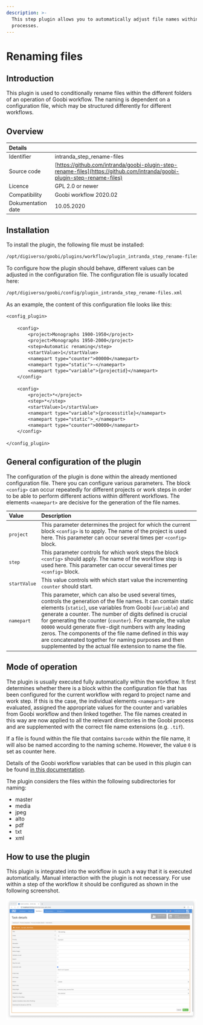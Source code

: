 ```yaml
---
description: >-
  This step plugin allows you to automatically adjust file names within Goobi
  processes.
---
```


# Renaming files

## Introduction

This plugin is used to conditionally rename files within the different folders of an operation of Goobi workflow. The naming is dependent on a configuration file, which may be structured differently for different workflows.

## Overview

| Details |  |
| :--- | :--- |
| Identifier | intranda\_step\_rename-files |
| Source code | [https://github.com/intranda/goobi-plugin-step-rename-files](https://github.com/intranda/goobi-plugin-step-rename-files) |
| Licence | GPL 2.0 or newer |
| Compatibility | Goobi workflow 2020.02 |
| Dokumentation date | 10.05.2020 |

## Installation

To install the plugin, the following file must be installed:

```bash
/opt/digiverso/goobi/plugins/workflow/plugin_intranda_step_rename-files.jar
```

To configure how the plugin should behave, different values can be adjusted in the configuration file. The configuration file is usually located here:

```bash
/opt/digiverso/goobi/config/plugin_intranda_step_rename-files.xml
```

As an example, the content of this configuration file looks like this:

```markup
<config_plugin>

    <config>
        <project>Monographs 1900-1950</project>
        <project>Monographs 1950-2000</project>
        <step>Automatic renaming</step>
        <startValue>1</startValue>
        <namepart type="counter">00000</namepart>
        <namepart type="static">-</namepart>
        <namepart type="variable">{projectid}</namepart>
    </config>

    <config>
        <project>*</project>
        <step>*</step>
        <startValue>1</startValue>
        <namepart type="variable">{processtitle}</namepart>
        <namepart type="static">_</namepart>
        <namepart type="counter">00000</namepart>
    </config>

</config_plugin>
```

## General configuration of the plugin

The configuration of the plugin is done within the already mentioned configuration file. There you can configure various parameters. The block `<config>` can occur repeatedly for different projects or work steps in order to be able to perform different actions within different workflows. The elements `<namepart>` are decisive for the generation of the file names.

| Value | Description |
| :--- | :--- |
| `project` | This parameter determines the project for which the current block `<config>` is to apply. The name of the project is used here. This parameter can occur several times per `<config>` block. |
| `step` | This parameter controls for which work steps the block `<config>` should apply. The name of the workflow step is used here. This parameter can occur several times per `<config>` block. |
| `startValue` | This value controls with which start value the incrementing `counter` should start. |
| `namepart` | This parameter, which can also be used several times, controls the generation of the file names. It can contain static elements \(`static`\), use variables from Goobi \(`variable`\) and generate a counter. The number of digits defined is crucial for generating the counter \(`counter`\). For example, the value `00000` would generate five-digit numbers with any leading zeros. The components of the file name defined in this way are concatenated together for naming purposes and then supplemented by the actual file extension to name the file. |

## Mode of operation

The plugin is usually executed fully automatically within the workflow. It first determines whether there is a block within the configuration file that has been configured for the current workflow with regard to project name and work step. If this is the case, the individual elements `<namepart>` are evaluated, assigned the appropriate values for the counter and variables from Goobi workflow and then linked together. The file names created in this way are now applied to all the relevant directories in the Goobi process and are supplemented with the correct file name extensions \(e.g. `.tif`\).

If a file is found within the file that contains `barcode` within the file name, it will also be named according to the naming scheme. However, the value `0` is set as counter here.

Details of the Goobi workflow variables that can be used in this plugin can be found [in this documentation](https://docs.intranda.com/goobi-workflow-en/manager/8).

The plugin considers the files within the following subdirectories for naming:

* master
* media
* jpeg
* alto
* pdf
* txt
* xml

## How to use the plugin

This plugin is integrated into the workflow in such a way that it is executed automatically. Manual interaction with the plugin is not necessary. For use within a step of the workflow it should be configured as shown in the following screenshot.

![Integration of the plugin into the workflow](../.gitbook/assets/intranda_step_rename-files.png)


